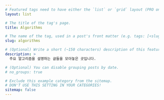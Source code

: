 ```yaml
---
# Featured tags need to have either the `list` or `grid` layout (PRO only).
layout: list

# The title of the tag's page.
title: Algorithms

# The name of the tag, used in a post's front matter (e.g. tags: [<slug>]).
slug: algorithms

# (Optional) Write a short (~150 characters) description of this featured tag.
description: >
  주요 알고리즘을 설명하는 글들을 모아놓은 곳입니다.

# (Optional) You can disable grouping posts by date.
# no_groups: true

# Exclude this example category from the sitemap.
# DON'T USE THIS SETTING IN YOUR CATEGORIES!
sitemap: false
---
```

